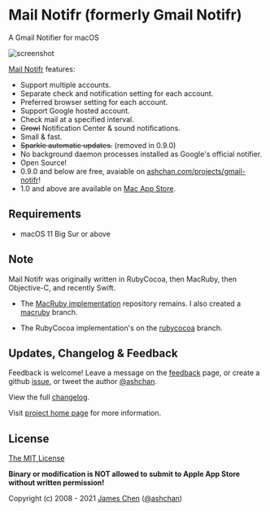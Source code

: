 # Mail Notifr (formerly Gmail Notifr) #

A Gmail Notifier for macOS

![screenshot](https://raw.github.com/ashchan/mail-notifr/master/screenshot.png)

[Mail Notifr](http://bit.ly/gmail-notifr-store) features:

* Support multiple accounts.
* Separate check and notification setting for each account.
* Preferred browser setting for each account.
* Support Google hosted account.
* Check mail at a specified interval.
* ~~Growl~~ Notification Center &amp; sound notifications.
* Small &amp; fast.
* ~~Sparkle automatic updates.~~ (removed in 0.9.0)
* No background daemon processes installed as Google's official notifier.
* Open Source!
* 0.9.0 and below are free, avaiable on [ashchan.com/projects/gmail-notifr](http://ashchan.com/projects/gmail-notifr)!
* 1.0 and above are available on [Mac App Store](http://bit.ly/gmail-notifr-store).


## Requirements ##

* macOS 11 Big Sur or above

## Note ##

Mail Notifr was originally written in RubyCocoa, then MacRuby, then Objective-C, and recently Swift.

* The [MacRuby implementation](https://github.com/ashchan/gmail-notifr) repository remains. I also created a [macruby](https://github.com/ashchan/mail-notifr/tree/macruby) branch.

* The RubyCocoa implementation's on the [rubycocoa](https://github.com/ashchan/mail-notifr/tree/rubycocoa) branch.

## Updates, Changelog &amp; Feedback ##

Feedback is welcome! Leave a message on the [feedback](http://blog.ashchan.com/archive/2008/10/29/gmail-notifr-changelog/) page, or create a github [issue](https://github.com/ashchan/mail-notifr/issues), or tweet the author [@ashchan](https://twitter.com/ashchan).

View the full [changelog](CHANGELOG).

Visit [project home page](http://ashchan.com/projects/gmail-notifr) for more information.


## License ##

[The MIT License](http://jameschen.mit-license.org/license.html)

**Binary or modification is NOT allowed to submit to Apple App Store without written permission!**

Copyright (c) 2008 - 2021 [James Chen](http://ashchan.com/) ([@ashchan](https://twitter.com/ashchan))

